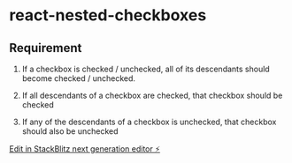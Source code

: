 # react-nested-checkboxes

## Requirement

1. If a checkbox is checked / unchecked, all of its descendants should become checked / unchecked.

2. If all descendants of a checkbox are checked, that checkbox should be checked

3. If any of the descendants of a checkbox is unchecked, that checkbox should also be unchecked



[Edit in StackBlitz next generation editor ⚡️](https://stackblitz.com/~/github.com/avindhawale/react-nested-checkboxes)


